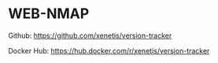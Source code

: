 # WEB-NMAP

Github: https://github.com/xenetis/version-tracker

Docker Hub: https://hub.docker.com/r/xenetis/version-tracker